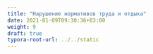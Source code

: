 ```yaml
---
title: "Нарушение нормативов труда и отдыха"
date: 2021-01-09T09:30:36+03:00
weight: 9
draft: true
typora-root-url: ../../static
---
```


